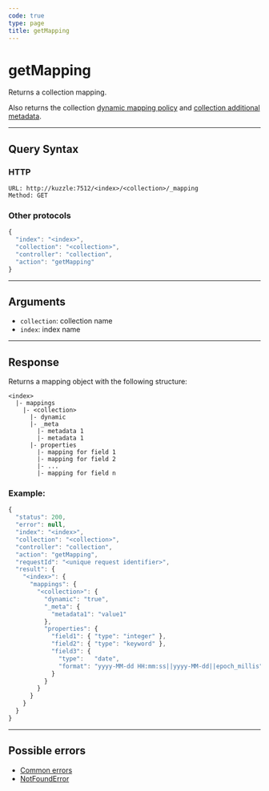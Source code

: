 ```yaml
---
code: true
type: page
title: getMapping
---
```


# getMapping

Returns a collection mapping.

<SinceBadge version="1.7.1" />

Also returns the collection [dynamic mapping policy](/core/1/guides/essentials/database-mappings#dynamic-mapping-policy) and [collection additional metadata](/core/1/guides/essentials/database-mappings#collection-metadata).

---

## Query Syntax

### HTTP

```http
URL: http://kuzzle:7512/<index>/<collection>/_mapping
Method: GET
```

### Other protocols

```js
{
  "index": "<index>",
  "collection": "<collection>",
  "controller": "collection",
  "action": "getMapping"
}
```

---

## Arguments

- `collection`: collection name
- `index`: index name

---

## Response

Returns a mapping object with the following structure:

```
<index>
  |- mappings
    |- <collection>
      |- dynamic
      |- _meta
        |- metadata 1
        |- metadata 1
      |- properties
        |- mapping for field 1
        |- mapping for field 2
        |- ...
        |- mapping for field n
```

### Example:

```js
{
  "status": 200,
  "error": null,
  "index": "<index>",
  "collection": "<collection>",
  "controller": "collection",
  "action": "getMapping",
  "requestId": "<unique request identifier>",
  "result": {
    "<index>": {
      "mappings": {
        "<collection>": {
          "dynamic": "true",
          "_meta": {
            "metadata1": "value1"
          },
          "properties": {
            "field1": { "type": "integer" },
            "field2": { "type": "keyword" },
            "field3": {
              "type":   "date",
              "format": "yyyy-MM-dd HH:mm:ss||yyyy-MM-dd||epoch_millis"
            }
          }
        }
      }
    }
  }
}

```

---

## Possible errors

- [Common errors](/core/1/api/essentials/errors#common-errors)
- [NotFoundError](/core/1/api/essentials/errors#notfounderror)
